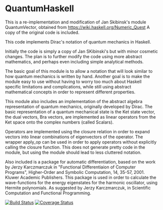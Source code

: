 # QuantumHaskell

This is a re-implementation and modification of Jan Skibinsk's module
QuantumVector, obtained from https://wiki.haskell.org/Numeric_Quest A copy of
the original code is included.

This code implements Dirac's notation of quantum mechanics in Haskell.

Initially the code is simply a copy of Jan SKibinski's but with minor cosmetic
changes.  The plan is to further modify the code using more abstract
mathematics, and perhaps even including simple analytical methods.

The basic goal of this module is to allow a notation that will look similar to
how quantum mechanics is written by hand. Another goal is to make the module
easy to use without having to worry too much about Haskell specific limitations
and complications, while still using abstract mathematical concepts in order to
represent different properties.

This module also includes an implementation of the abstract algebra
representation of quantum mechanics, originally developed by Dirac.  The basic
representation of a quantum mechanical state is the Ket state vector, the dual
vectors, Bra vectors, are implemented as linear operators from the Ket space
onto the complex numbers (called Scalars).

Operators are implemented using the closure relation in order to expand vectors
into linear combinations of eigenvectors of the operator. The wrapper apply_op
can be used in order to apply operators without explicitly calling the closure
function. This does not generate pretty code in the module, but using the
module should lead to less cluttered notation.

Also included is a package for automatic differentiation, based on the work by
Jerzy Karczmarczuk in "Functional Differentiaion of Computer Programs",
Higher-Order and Symbolic Computation, 14, 35-57, 2001. Kluwer Academic
Publishers. This package is used in order to calculate the wave-functions for
the energy eigenstates for the harmonic oscillator, using Hermite polynomials.
As suggested by Jerzy Karczmarczuk, in Scientific Computation and Functional
Programming.

[![Build Status](https://travis-ci.org/johanjoensson/QuantumHaskell.svg?branch=master)](https://travis-ci.org/johanjoensson/QuantumHaskell)
[![Coverage Status](https://coveralls.io/repos/github/johanjoensson/QuantumHaskell/badge.svg?branch=master)](https://coveralls.io/github/johanjoensson/QuantumHaskell?branch=master)
